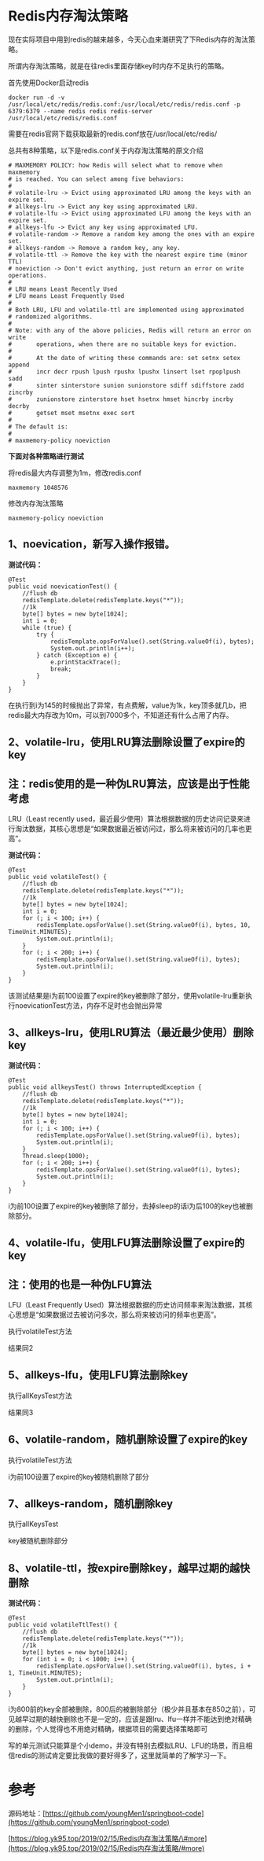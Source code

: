 # Redis内存淘汰策略



现在实际项目中用到redis的越来越多，今天心血来潮研究了下Redis内存的淘汰策略。

所谓内存淘汰策略，就是在往redis里面存储key时内存不足执行的策略。

首先使用Docker启动redis

```
docker run -d -v /usr/local/etc/redis/redis.conf:/usr/local/etc/redis/redis.conf -p 6379:6379 --name redis redis redis-server /usr/local/etc/redis/redis.conf
```

需要在redis官网下载获取最新的redis.conf放在/usr/local/etc/redis/

总共有8种策略，以下是redis.conf关于内存淘汰策略的原文介绍

```
# MAXMEMORY POLICY: how Redis will select what to remove when maxmemory
# is reached. You can select among five behaviors:
#
# volatile-lru -> Evict using approximated LRU among the keys with an expire set.
# allkeys-lru -> Evict any key using approximated LRU.
# volatile-lfu -> Evict using approximated LFU among the keys with an expire set.
# allkeys-lfu -> Evict any key using approximated LFU.
# volatile-random -> Remove a random key among the ones with an expire set.
# allkeys-random -> Remove a random key, any key.
# volatile-ttl -> Remove the key with the nearest expire time (minor TTL)
# noeviction -> Don't evict anything, just return an error on write operations.
#
# LRU means Least Recently Used
# LFU means Least Frequently Used
#
# Both LRU, LFU and volatile-ttl are implemented using approximated
# randomized algorithms.
#
# Note: with any of the above policies, Redis will return an error on write
#       operations, when there are no suitable keys for eviction.
#
#       At the date of writing these commands are: set setnx setex append
#       incr decr rpush lpush rpushx lpushx linsert lset rpoplpush sadd
#       sinter sinterstore sunion sunionstore sdiff sdiffstore zadd zincrby
#       zunionstore zinterstore hset hsetnx hmset hincrby incrby decrby
#       getset mset msetnx exec sort
#
# The default is:
#
# maxmemory-policy noeviction
```

**下面对各种策略进行测试**

将redis最大内存调整为1m，修改redis.conf

```
maxmemory 1048576
```

修改内存淘汰策略

```
maxmemory-policy noeviction
```

## 1、noevication，新写入操作报错。

**测试代码：**

```
@Test
public void noevicationTest() {
    //flush db
    redisTemplate.delete(redisTemplate.keys("*"));
    //1k
    byte[] bytes = new byte[1024];
    int i = 0;
    while (true) {
        try {
            redisTemplate.opsForValue().set(String.valueOf(i), bytes);
            System.out.println(i++);
        } catch (Exception e) {
            e.printStackTrace();
            break;
        }
    }
}
```

在执行到i为145的时候抛出了异常，有点费解，value为1k，key顶多就几b，把redis最大内存改为10m，可以到7000多个，不知道还有什么占用了内存。

## 2、volatile-lru，使用LRU算法删除设置了expire的key

## 注：redis使用的是一种伪LRU算法，应该是出于性能考虑

LRU（Least recently used，最近最少使用）算法根据数据的历史访问记录来进行淘汰数据，其核心思想是“如果数据最近被访问过，那么将来被访问的几率也更高”。

**测试代码：**

```
@Test
public void volatileTest() {
    //flush db
    redisTemplate.delete(redisTemplate.keys("*"));
    //1k
    byte[] bytes = new byte[1024];
    int i = 0;
    for (; i < 100; i++) {
        redisTemplate.opsForValue().set(String.valueOf(i), bytes, 10, TimeUnit.MINUTES);
        System.out.println(i);
    }
    for (; i < 200; i++) {
        redisTemplate.opsForValue().set(String.valueOf(i), bytes);
        System.out.println(i);
    }
}
```

该测试结果是i为前100设置了expire的key被删除了部分，使用volatile-lru重新执行noevicationTest方法，内存不足时也会抛出异常

## 3、allkeys-lru，使用LRU算法（最近最少使用）删除key

**测试代码：**

```
@Test
public void allkeysTest() throws InterruptedException {
    //flush db
    redisTemplate.delete(redisTemplate.keys("*"));
    //1k
    byte[] bytes = new byte[1024];
    int i = 0;
    for (; i < 100; i++) {
        redisTemplate.opsForValue().set(String.valueOf(i), bytes);
        System.out.println(i);
    }
    Thread.sleep(1000);
    for (; i < 200; i++) {
        redisTemplate.opsForValue().set(String.valueOf(i), bytes);
        System.out.println(i);
    }
}
```

i为前100设置了expire的key被删除了部分，去掉sleep的话i为后100的key也被删除部分。

## 4、volatile-lfu，使用LFU算法删除设置了expire的key 

## 注：使用的也是一种伪LFU算法

LFU（Least Frequently Used）算法根据数据的历史访问频率来淘汰数据，其核心思想是“如果数据过去被访问多次，那么将来被访问的频率也更高”。

执行volatileTest方法

结果同2

## 5、allkeys-lfu，使用LFU算法删除key

执行allKeysTest方法

结果同3

## 6、volatile-random，随机删除设置了expire的key

执行volatileTest方法

i为前100设置了expire的key被随机删除了部分

## 7、allkeys-random，随机删除key

执行allKeysTest

key被随机删除部分

## 8、volatile-ttl，按expire删除key，越早过期的越快删除

**测试代码：**

```
@Test
public void volatileTtlTest() {
    //flush db
    redisTemplate.delete(redisTemplate.keys("*"));
    //1k
    byte[] bytes = new byte[1024];
    for (int i = 0; i < 1000; i++) {
        redisTemplate.opsForValue().set(String.valueOf(i), bytes, i + 1, TimeUnit.MINUTES);
        System.out.println(i);
    }
}
```

i为800前的key全部被删除，800后的被删除部分（极少并且基本在850之前），可见越早过期的越快删除也不是一定的，应该是跟lru、lfu一样并不能达到绝对精确的删除，个人觉得也不用绝对精确，根据项目的需要选择策略即可

写的单元测试只能算是个小demo，并没有特别去模拟LRU、LFU的场景，而且相信redis的测试肯定要比我做的要好得多了，这里就简单的了解学习一下。

# 参考

源码地址：[https://github.com/youngMen1/springboot-code](https://github.com/youngMen1/springboot-code)

[https://blog.yk95.top/2019/02/15/Redis内存淘汰策略/\#more](https://blog.yk95.top/2019/02/15/Redis内存淘汰策略/#more)

